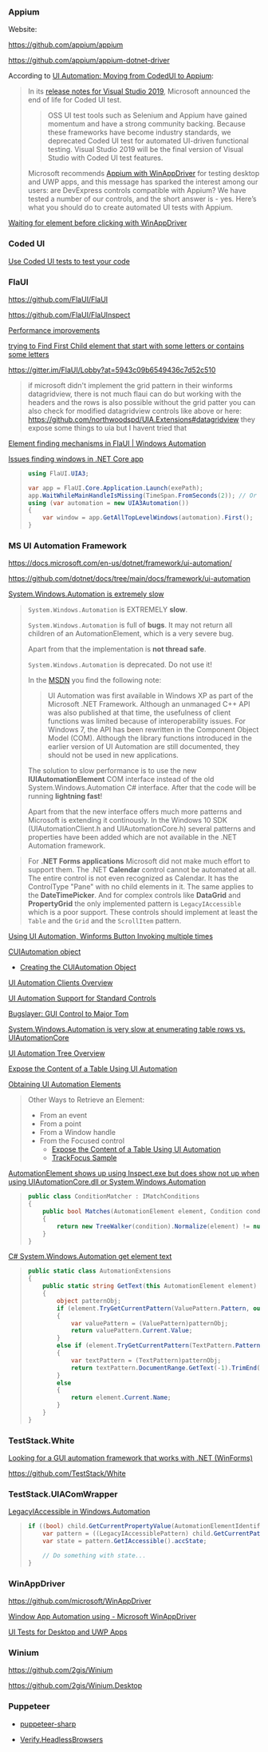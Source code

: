 ### Appium

Website: 

https://github.com/appium/appium

https://github.com/appium/appium-dotnet-driver

According to [UI Automation: Moving from CodedUI to Appium](https://community.devexpress.com/blogs/winforms/archive/2019/11/25/ui-automation-moving-from-codedui-to-appium.aspx):

> In its [release notes for Visual Studio 2019](https://docs.microsoft.com/en-us/visualstudio/releases/2019/release-notes-v16.0), Microsoft announced the end of life for Coded UI test.
>
> > OSS UI test tools such as Selenium and Appium have gained momentum and  have a strong community backing. Because these frameworks have become  industry standards, we deprecated Coded UI test for automated UI-driven  functional testing. Visual Studio 2019 will be the final version of  Visual Studio with Coded UI test features.
>
> Microsoft recommends [Appium with WinAppDriver](https://github.com/Microsoft/WinAppDriver) for testing desktop and UWP apps, and this message has sparked the  interest among our users: are DevExpress controls compatible with  Appium? We have tested a number of our controls, and the short answer is - yes. Here’s what you should do to create automated UI tests with  Appium.

[Waiting for element before clicking with WinAppDriver](https://stackoverflow.com/questions/56117645/waiting-for-element-before-clicking-with-winappdriver)

### Coded UI

[Use Coded UI tests to test your code](https://docs.microsoft.com/en-us/visualstudio/test/use-ui-automation-to-test-your-code?view=vs-2019)

### FlaUI

https://github.com/FlaUI/FlaUI

https://github.com/FlaUI/FlaUInspect

[Performance improvements](https://github.com/FlaUI/FlaUI/issues/368)

[trying to Find First Child element that start with some letters or contains some letters](https://github.com/FlaUI/FlaUI/issues/409)

https://gitter.im/FlaUI/Lobby?at=5943c09b6549436c7d52c510

> if microsoft didn't implement the grid pattern in their winforms datagridview, there is not much flaui can do but working with the headers and the rows is also possible without the grid patter you can also check for modified datagridview controls like above or here: https://github.com/northwoodspd/UIA.Extensions#datagridview they expose some things to uia but I havent tried that

[Element finding mechanisms in FlaUI | Windows Automation](https://www.youtube.com/watch?v=7OwF3oXhw14)

[Issues finding windows in .NET Core app](https://github.com/FlaUI/FlaUI/issues/298)

> ```csharp
> using FlaUI.UIA3;
> 
> var app = FlaUI.Core.Application.Launch(exePath);
> app.WaitWhileMainHandleIsMissing(TimeSpan.FromSeconds(2)); // Or just Thread.Sleep(...)
> using (var automation = new UIA3Automation())
> {
>     var window = app.GetAllTopLevelWindows(automation).First();
> }
> ```

### MS UI Automation Framework

https://docs.microsoft.com/en-us/dotnet/framework/ui-automation/

https://github.com/dotnet/docs/tree/main/docs/framework/ui-automation

[System.Windows.Automation is extremely slow](https://stackoverflow.com/questions/41768046/system-windows-automation-is-extremely-slow)

> `System.Windows.Automation` is EXTREMELY **slow**. 
>
> `System.Windows.Automation` is full of **bugs**. It may not return all children of an AutomationElement, which is a very severe bug.
>
> Apart from that the implementation is **not thread safe**.
>
> `System.Windows.Automation` is deprecated. Do not use it!
>
> In the [MSDN](https://msdn.microsoft.com/en-us/library/windows/desktop/ee684076(v=vs.85).aspx) you find the following note:
>
> > UI Automation was first available in Windows XP as part of the  Microsoft .NET Framework. Although an unmanaged C++ API was also  published at that time, the usefulness of client functions was limited  because of interoperability issues. For Windows 7, the API has been  rewritten in the Component Object Model (COM).   Although the library functions introduced in the earlier version of  UI Automation are still documented, they should not be used in new  applications.
>
> The solution to slow performance is to use the new **IUIAutomationElement** COM interface instead of the old System.Windows.Automation C# interface. After that the code will be running **lightning fast**! 
>
> Apart from that the new interface offers much more patterns and  Microsoft is extending it continously. In the Windows 10 SDK  (UIAutomationClient.h and UIAutomationCore.h) several patterns and  properties have been added which are not available in the .NET  Automation framework.

> For **.NET Forms applications** Microsoft did not make much effort to support them. The .NET **Calendar** control cannot be automated at all. The entire control is not even  recognized as Calendar. It has the ControlType "Pane" with no child  elements in it. The same applies to the **DateTimePicker**. And for complex controls like **DataGrid** and **PropertyGrid** the only implemented pattern is `LegacyIAccessible` which is a poor support. These controls should implement at least the `Table` and the `Grid` and the `ScrollItem` pattern.

[Using UI Automation, Winforms Button Invoking multiple times](https://stackoverflow.com/questions/12591649/using-ui-automation-winforms-button-invoking-multiple-times)

[CUIAutomation object](https://docs.microsoft.com/en-us/previous-versions/windows/desktop/legacy/ff384838(v=vs.85))

- [Creating the CUIAutomation Object](https://docs.microsoft.com/en-us/windows/win32/winauto/uiauto-creatingcuiautomation)

[UI Automation Clients Overview](https://docs.microsoft.com/en-us/windows/win32/winauto/uiauto-clientsoverview)

[UI Automation Support for Standard Controls](https://docs.microsoft.com/en-us/dotnet/framework/ui-automation/ui-automation-support-for-standard-controls)

[Bugslayer: GUI Control to Major Tom](https://docs.microsoft.com/en-us/archive/msdn-magazine/2007/march/bugslayer-gui-control-to-major-tom)

[System.Windows.Automation is very slow at enumerating table rows vs. UIAutomationCore](https://stackoverflow.com/questions/28353671/system-windows-automation-is-very-slow-at-enumerating-table-rows-vs-uiautomatio)

[UI Automation Tree Overview](https://docs.microsoft.com/en-us/windows/win32/winauto/uiauto-treeoverview)

[Expose the Content of a Table Using UI Automation](https://docs.microsoft.com/en-us/dotnet/framework/ui-automation/expose-the-content-of-a-table-using-ui-automation)

[Obtaining UI Automation Elements](https://docs.microsoft.com/en-us/windows/win32/winauto/uiauto-obtainingelements)

> Other Ways to Retrieve an Element:
>
> - From an event
> - From a point
> - From a Window handle
> - From the Focused control
>   - [Expose the Content of a Table Using UI Automation](https://docs.microsoft.com/en-us/dotnet/framework/ui-automation/expose-the-content-of-a-table-using-ui-automation)
>   - [TrackFocus Sample](https://docs.microsoft.com/en-us/previous-versions/dotnet/netframework-3.5/ms771428(v=vs.90))

[AutomationElement shows up using Inspect.exe but does show not up when using UIAutomationCore.dll or System.Windows.Automation](https://stackoverflow.com/questions/9282275/automationelement-shows-up-using-inspect-exe-but-does-show-not-up-when-using-uia)

> ```cs
> public class ConditionMatcher : IMatchConditions
> {
>     public bool Matches(AutomationElement element, Condition condition)
>     {
>         return new TreeWalker(condition).Normalize(element) != null;
>     }
> }
> ```

[C# System.Windows.Automation get element text](https://stackoverflow.com/questions/23850176/c-sharp-system-windows-automation-get-element-text)

> ```cs
> public static class AutomationExtensions
> {
>     public static string GetText(this AutomationElement element)
>     {
>         object patternObj;
>         if (element.TryGetCurrentPattern(ValuePattern.Pattern, out patternObj))
>         {
>             var valuePattern = (ValuePattern)patternObj;
>             return valuePattern.Current.Value;
>         }
>         else if (element.TryGetCurrentPattern(TextPattern.Pattern, out patternObj))
>         {
>             var textPattern = (TextPattern)patternObj;
>             return textPattern.DocumentRange.GetText(-1).TrimEnd('\r'); // often there is an extra '\r' hanging off the end.
>         }
>         else
>         {
>             return element.Current.Name;
>         }
>     }
> }
> ```

### TestStack.White

[Looking for a GUI automation framework that works with .NET (WinForms)](https://stackoverflow.com/questions/5562559/looking-for-a-gui-automation-framework-that-works-with-net-winforms)

https://github.com/TestStack/White

### TestStack.UIAComWrapper

[LegacyIAccessible in Windows.Automation](https://stackoverflow.com/questions/6837935/legacyiaccessible-in-windows-automation)

> ```cs
> if ((bool) child.GetCurrentPropertyValue(AutomationElementIdentifiers.IsLegacyIAccessiblePatternAvailableProperty)) {
>     var pattern = ((LegacyIAccessiblePattern) child.GetCurrentPattern(LegacyIAccessiblePattern.Pattern));
>     var state = pattern.GetIAccessible().accState;
> 
>     // Do something with state...
> }
> ```

### WinAppDriver

https://github.com/microsoft/WinAppDriver

[Window App Automation using - Microsoft WinAppDriver](https://www.youtube.com/watch?v=CnwOEkIYSUk)

[UI Tests for Desktop and UWP Apps](https://www.youtube.com/watch?v=zlnq3HAhwr8)

### Winium

https://github.com/2gis/Winium

https://github.com/2gis/Winium.Desktop

### Puppeteer

- [puppeteer-sharp](https://github.com/hardkoded/puppeteer-sharp)

- [Verify.HeadlessBrowsers](https://github.com/VerifyTests/Verify.HeadlessBrowsers)

